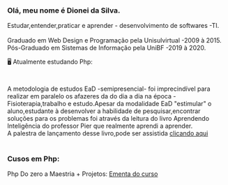### Olá, meu nome é Dionei da Silva.
 Estudar,entender,praticar e aprender - desenvolvimento de softwares -TI.</br></br>
 Graduado em Web Design e Programação pela Unisulvirtual -2009 à 2015.</br>
Pós-Graduado em Sistemas de Informação pela UniBF -2019 à 2020.</br>
  
 
  🖥️ Atualmente estudando Php:


  
 # 

 A metodologia de estudos EaD -semipresencial- foi imprecindível para realizar em paralelo os afazeres da do dia a dia na época - Fisioterapia,trabalho e estudo.Apesar da modalidade EaD "estimular" o aluno,estudante à desenvolver a habilidade de pesquisar,encontrar soluções para os problemas foi através da leitura do livro Aprendendo Inteligência do professor Pier que realmente aprendi a aprender.</br>A palestra de lançamento desse livro,pode ser assistida [clicando aqui](https://www.youtube.com/watch?v=RlSCoYwnxr4)

#

### Cusos em Php:

 Php Do zero a Maestria + Projetos: [Ementa do curso](https://github.com/DioneiSilva/PHP_do_Zero_a_Maestria)

 




 

            
          
           
          
          
          

